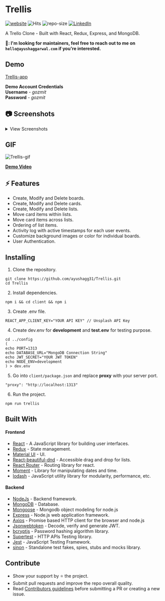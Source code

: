 # Trellis
[![website](https://img.shields.io/badge/website-up-%2338B2AC)](https://trellis-app.herokuapp.com/)
![Hits](https://hitcounter.pythonanywhere.com/count/tag.svg?url=https%3A%2F%2Fgithub.com%2Fayushagg31%2FTrellis)
![repo-size](https://img.shields.io/github/repo-size/ayushagg31/Trellis)
[![LinkedIn](https://img.shields.io/badge/linkedin-connect-blue)](https://www.linkedin.com/in/ayush-aggarwal-b13a92120/)


A Trello Clone - Built with React, Redux, Express, and MongoDB. 

**📢: I'm looking for maintainers, feel free to reach out to me on `hello@ayushaggarwal.com` if you're interested.**

## Demo
[Trellis-app](https://trellis-app.herokuapp.com/)  

**Demo Account Credentials** <br/>
**Username** - *gozmit* <br/>
**Password** - *gozmit*

## 📷 Screenshots
<details>
<summary>View Screenshots</summary>
 
**Login**
![Login](../master/images/Trellis-Login.png)
**Register**
![Register](../master/images/Trellis-Register.png)
**Home**
![Home](../master/images/Trellis-board1.png)
**Create Board**
![Create Board](../master/images/Trellis-board2.png)
**Trellis**
![Trellis Board](../master/images/Trellis.png)
 
</details>

 ## GIF
![Trellis-gif](../master/images/Trellis.gif)

[**Demo Video**](https://drive.google.com/file/d/1eP41BKh8LLL7ScSnhGlSd3FJRKXazva3/view)


## ⚡ Features
- Create, Modify and Delete boards.
- Create, Modify and Delete cards.
- Create, Modify and Delete lists.
- Move card items within lists.
- Move card items across lists.
- Ordering of list items.
- Activity log with active timestamps for each user events.
- Customize background images or color for individual boards.
- User Authentication.

## Installing
1. Clone the repository.
```
git clone https://github.com/ayushagg31/Trellis.git
cd Trellis
```
2. Install dependencies.
```
npm i && cd client && npm i
```
3. Create .env file.
```
REACT_APP_CLIENT_KEY="YOUR API KEY" // Unsplash API Key
```
4. Create dev.env for **development** and **test.env** for testing purpose.  
```
cd ../config
(
echo PORT=1313
echo DATABASE_URL="MongoDB Connection String"
echo JWT_SECRET="YOUR JWT TOKEN"
echo NODE_ENV=development
) > dev.env
```
5. Go into ```client/package.json``` and replace **proxy** with your server port. 
```
"proxy": "http://localhost:1313"
```
6. Run the project.
```
npm run trellis
```


## Built With
#### Frontend 
- [React](https://reactjs.org/) -  A JavaScript library for building user interfaces.
- [Redux](https://redux.js.org/) - State management.
- [Material UI](https://material-ui.com/) - UI.
- [React-beautiful-dnd](https://github.com/atlassian/react-beautiful-dnd) - Accessible drag and drop for lists.
- [React Router](https://reactrouter.com/) - Routing library for react.
- [Moment](https://momentjs.com/) - Library for manipulating dates and time.
- [lodash](https://lodash.com/) - JavaScript utility library for modularity, performance, etc.
#### Backend 
- [NodeJs](https://nodejs.org/en/) - Backend framework.
- [MongoDB](https://www.mongodb.com/) - Database.
- [Mongoose](https://mongoosejs.com/) - Mongodb object modeling for node.js
- [Express](https://expressjs.com/) -  Node.js web application framework.
- [Axios](https://github.com/axios/axios) - Promise based HTTP client for the browser and node.js
- [Jsonwebtoken](https://jwt.io/) - Decode, verify and generate JWT.
- [bcryptjs](https://www.npmjs.com/package/bcryptjs) - Password hashing algorithm library.
- [Supertest](https://www.npmjs.com/package/supertest) - HTTP APIs Testing library.
- [Jest](https://jestjs.io/) - JavaScript Testing Framework.
- [sinon](https://sinonjs.org/) - Standalone test fakes, spies, stubs and mocks library.

## Contribute
- Show your support by ⭐ the project.
- Submit pull requests and improve the repo overall quality.
- Read [Contributors guidelines](https://github.com/ayushagg31/Trellis/blob/master/CONTRIBUTING.md) before submitting a PR or creating a new issue.

